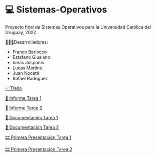# 💻 Sistemas-Operativos

Proyecto final de Sistemas Operativos para la Universidad Católica del Uruguay, 2022.

👨🏻‍💻Desarrolladores:

* Franco Barlocco
* Estafano Giusiano
* Ionas Josponis
* Lucas Martino
* Juan Nocetti
* Rafael Rodriguez

[✅ Trello](https://trello.com/invite/b/GYm4rVU4/83cbca16015aa128ea561b83d9611313/obligatorio-so "Trello Kanban")

[🧾 Informe Tarea 1](https://docs.google.com/document/d/1gnH0SbFDkKb7OodQqRw2gma61R4Rc2gU22Vcg34noO4/edit?usp=sharing "Informe del Obligatorio")

[🧾 Informe Tarea 2](https://docs.google.com/document/d/1Xzp6OORPZzyOJdAE1Df70a8At5aEJ7exR2LiCZl42z8/edit?usp=sharing "Informe del Obligatorio")

[📕 Documentación Tarea 1](sistemasoperativos/doc/índice.md "Documentación")

[📕 Documentación Tarea 2](sistemasoperativos/doc/Manual2.md "Documentación")

[🎞 Primera Presentación Tarea 1](https://www.canva.com/design/DAFAzQWOxyg/eSwMTCI-HsCllrRnagL9mA/edit?utm_content=DAFAzQWOxyg&utm_campaign=designshare&utm_medium=link2&utm_source=sharebutton)

[🎞 Primera Presentación Tarea 2](https://www.canva.com/design/DAFAzQWOxyg/eSwMTCI-HsCllrRnagL9mA/edit?utm_content=DAFAzQWOxyg&utm_campaign=designshare&utm_medium=link2&utm_source=sharebutton)
